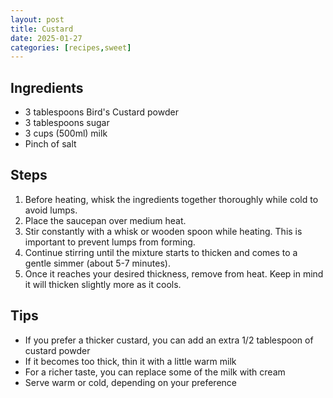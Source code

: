 ```yaml
---
layout: post
title: Custard
date: 2025-01-27
categories: [recipes,sweet]
---
```


## Ingredients

* 3 tablespoons Bird's Custard powder
* 3 tablespoons sugar
* 3 cups (500ml) milk
* Pinch of salt

## Steps

1. Before heating, whisk the ingredients together thoroughly while cold to avoid lumps.
1. Place the saucepan over medium heat.
1. Stir constantly with a whisk or wooden spoon while heating. This is important to prevent lumps from forming.
1. Continue stirring until the mixture starts to thicken and comes to a gentle simmer (about 5-7 minutes).
1. Once it reaches your desired thickness, remove from heat. Keep in mind it will thicken slightly more as it cools.

## Tips

* If you prefer a thicker custard, you can add an extra 1/2 tablespoon of custard powder
* If it becomes too thick, thin it with a little warm milk
* For a richer taste, you can replace some of the milk with cream
* Serve warm or cold, depending on your preference